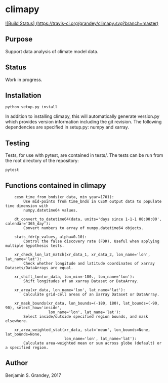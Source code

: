# climapy

[![Build Status]
(https://travis-ci.org/grandey/climapy.svg?branch=master)](https://travis-ci.org/grandey/climapy)

## Purpose
Support data analysis of climate model data.

## Status
Work in progress.

## Installation
```
python setup.py install
```
In addition to installing climapy, this will automatically generate version.py which provides
version information including the git revision.
The following dependencies are specified in setup.py: numpy and xarray.

## Testing
Tests, for use with pytest, are contained in tests/.
The tests can be run from the root directory of the repository:
```
pytest
```

## Functions contained in climapy
```
    cesm_time_from_bnds(xr_data, min_year=1701):
        Use mid-points from time_bnds in CESM output data to populate time dimension with
        numpy.datetime64 values.

    dt_convert_to_datetime64(data, units='days since 1-1-1 00:00:00', calendar='365_day'):
        Convert numbers to array of numpy.datetime64 objects.

    stats_fdr(p_values, alpha=0.10):
        Control the false discovery rate (FDR). Useful when applying multiple hypothesis tests.

    xr_check_lon_lat_match(xr_data_1, xr_data_2, lon_name='lon', lat_name='lat'):
        Check whether longitude and latitude coordinates of xarray Datasets/DataArrays are equal.

    xr_shift_lon(xr_data, lon_min=-180., lon_name='lon'):
        Shift longitudes of an xarray Dataset or DataArray.

    xr_area(xr_data, lon_name='lon', lat_name='lat'):
        Calculate grid-cell areas of an xarray Dataset or DataArray.

    xr_mask_bounds(xr_data, lon_bounds=(-180, 180), lat_bounds=(-90, 90), select_how='inside',
                   lon_name='lon', lat_name='lat'):
        Select inside/outside specified region bounds, and mask elsewhere.

    xr_area_weighted_stat(xr_data, stat='mean', lon_bounds=None, lat_bounds=None,
                          lon_name='lon', lat_name='lat'):
        Calculate area-weighted mean or sum across globe (default) or a specified region.
```

## Author
Benjamin S. Grandey, 2017
